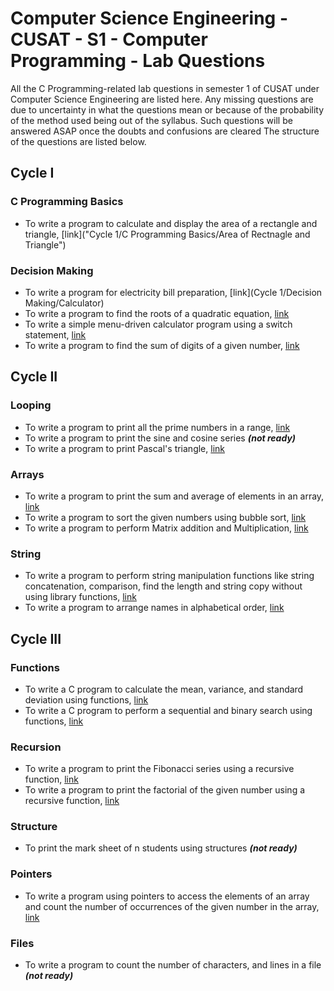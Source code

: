 # Computer Science Engineering - CUSAT - S1 - Computer Programming - Lab Questions
All the C Programming-related lab questions in semester 1 of CUSAT under Computer Science Engineering are listed here.
Any missing questions are due to uncertainty in what the questions mean or because of the probability of the method used being out of the syllabus.
Such questions will be answered ASAP once the doubts and confusions are cleared
The structure of the questions are listed below.

## Cycle I
### C Programming Basics
- To write a program to calculate and display the area of a rectangle and triangle, [link]("Cycle 1/C Programming Basics/Area of Rectnagle and Triangle")
### Decision Making
- To write a program for electricity bill preparation, [link](Cycle 1/Decision Making/Calculator)
- To write a program to find the roots of a quadratic equation, [link]()
- To write a simple menu-driven calculator program using a switch statement, [link]()
- To write a program to find the sum of digits of a given number, [link]()
## Cycle II
### Looping
- To write a program to print all the prime numbers in a range, [link]()
- To write a program to print the sine and cosine series ***(not ready)***
- To write a program to print Pascal's triangle, [link]()
### Arrays
- To write a program to print the sum and average of elements in an array, [link]()
- To write a program to sort the given numbers using bubble sort, [link]()
- To write a program to perform Matrix addition and Multiplication, [link]()
### String
- To write a program to perform string manipulation functions like string concatenation, comparison, find the length and string copy without using library functions, [link]()
- To write a program to arrange names in alphabetical order, [link]()
## Cycle III
### Functions
- To write a C program to calculate the mean, variance, and standard deviation using functions, [link]()
- To write a C program to perform a sequential and binary search using functions, [link]()
### Recursion
- To write a program to print the Fibonacci series using a recursive function, [link]()
- To write a program to print the factorial of the given number using a recursive function, [link]()
### Structure
- To print the mark sheet of n students using structures ***(not ready)***
### Pointers
- To write a program using pointers to access the elements of an array and count the number of occurrences of the given number in the array, [link]()
### Files
- To write a program to count the number of characters, and lines in a file ***(not ready)***

